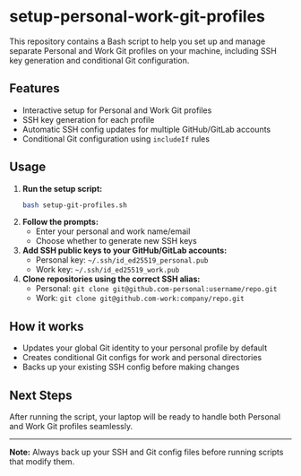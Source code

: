 # setup-personal-work-git-profiles

This repository contains a Bash script to help you set up and manage separate Personal and Work Git profiles on your machine, including SSH key generation and conditional Git configuration.

## Features
- Interactive setup for Personal and Work Git profiles
- SSH key generation for each profile
- Automatic SSH config updates for multiple GitHub/GitLab accounts
- Conditional Git configuration using `includeIf` rules

## Usage
1. **Run the setup script:**
	```bash
	bash setup-git-profiles.sh
	```
2. **Follow the prompts:**
	- Enter your personal and work name/email
	- Choose whether to generate new SSH keys
3. **Add SSH public keys to your GitHub/GitLab accounts:**
	- Personal key: `~/.ssh/id_ed25519_personal.pub`
	- Work key: `~/.ssh/id_ed25519_work.pub`
4. **Clone repositories using the correct SSH alias:**
	- Personal: `git clone git@github.com-personal:username/repo.git`
	- Work: `git clone git@github.com-work:company/repo.git`

## How it works
- Updates your global Git identity to your personal profile by default
- Creates conditional Git configs for work and personal directories
- Backs up your existing SSH config before making changes

## Next Steps
After running the script, your laptop will be ready to handle both Personal and Work Git profiles seamlessly.

---
**Note:** Always back up your SSH and Git config files before running scripts that modify them.